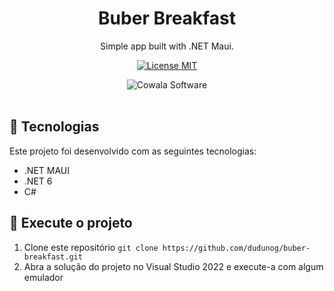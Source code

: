 <h1 align="center">
  Buber Breakfast
</h1>

<p align="center">Simple app built with .NET Maui.</p>

<p align="center">
  <a href="https://opensource.org/licenses/MIT">
    <img
      src="https://img.shields.io/badge/License-MIT-blue.svg"
      alt="License MIT"
    >
  </a>
</p>

<div align="center">
  <img
    src="public/buber-breakfast-homepage.png"
    alt="Cowala Software"
    title="Cowala Software"
  />
</div>

<br>

## :hammer: Tecnologias

Este projeto foi desenvolvido com as seguintes tecnologias:

- .NET MAUI
- .NET 6
- C#

## 🚀 Execute o projeto

1. Clone este repositório `git clone https://github.com/dudunog/buber-breakfast.git`
2. Abra a solução do projeto no Visual Studio 2022 e execute-a com algum emulador
